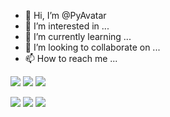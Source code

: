 - 👋 Hi, I’m @PyAvatar
- 👀 I’m interested in ...
- 🌱 I’m currently learning ...
- 💞️ I’m looking to collaborate on ...
- 📫 How to reach me ...

<!---
PyAvatar/PyAvatar is a ✨ special ✨ repository because its `README.md` (this file) appears on your GitHub profile.
You can click the Preview link to take a look at your changes.
--->

![](https://github-profile-summary-cards.vercel.app/api/cards/profile-details?username=PyAvatar&theme=monokai)
![](https://github-profile-summary-cards.vercel.app/api/cards/repos-per-language?username=PyAvatar&theme=monokai)
![](https://github-profile-summary-cards.vercel.app/api/cards/stats?username=PyAvatar&theme=monokai)


![](https://github-profile-summary-cards.vercel.app/api/cards/profile-details?username=PyAvatar&theme=monokai)
![](https://github-profile-summary-cards.vercel.app/api/cards/repos-per-language?username=PyAvatar&theme=monokai)
![](https://github-profile-summary-cards.vercel.app/api/cards/stats?username=PyAvatar&theme=monokai)
